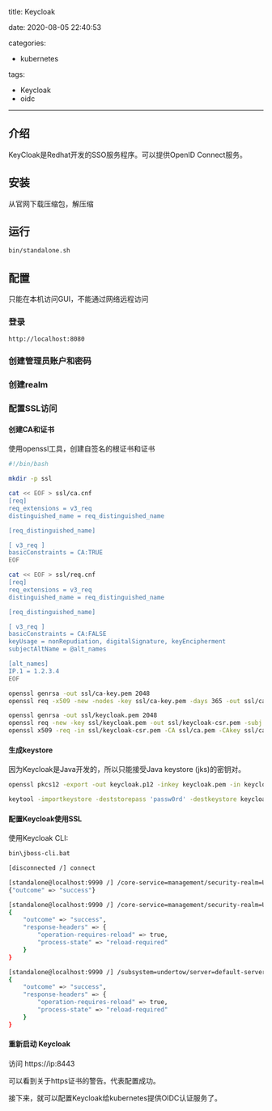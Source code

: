 title: Keycloak

date: 2020-08-05 22:40:53

categories:
- kubernetes

tags:
- Keycloak
- oidc
---

## 介绍

KeyCloak是Redhat开发的SSO服务程序。可以提供OpenID Connect服务。

<!-- more -->

## 安装

从官网下载压缩包，解压缩

## 运行

```sh
bin/standalone.sh
```

## 配置

只能在本机访问GUI，不能通过网络远程访问

### 登录

```
http://localhost:8080
```

### 创建管理员账户和密码

### 创建realm

### 配置SSL访问

#### 创建CA和证书

使用openssl工具，创建自签名的根证书和证书

```bash
#!/bin/bash

mkdir -p ssl

cat << EOF > ssl/ca.cnf
[req]
req_extensions = v3_req
distinguished_name = req_distinguished_name

[req_distinguished_name]

[ v3_req ]
basicConstraints = CA:TRUE
EOF

cat << EOF > ssl/req.cnf
[req]
req_extensions = v3_req
distinguished_name = req_distinguished_name

[req_distinguished_name]

[ v3_req ]
basicConstraints = CA:FALSE
keyUsage = nonRepudiation, digitalSignature, keyEncipherment
subjectAltName = @alt_names

[alt_names]
IP.1 = 1.2.3.4
EOF

openssl genrsa -out ssl/ca-key.pem 2048
openssl req -x509 -new -nodes -key ssl/ca-key.pem -days 365 -out ssl/ca.pem -subj "//CN=keycloak-ca" -extensions v3_req -config ssl/ca.cnf

openssl genrsa -out ssl/keycloak.pem 2048
openssl req -new -key ssl/keycloak.pem -out ssl/keycloak-csr.pem -subj "//CN=keycloak" -config ssl/req.cnf
openssl x509 -req -in ssl/keycloak-csr.pem -CA ssl/ca.pem -CAkey ssl/ca-key.pem -CAcreateserial -out ssl/keycloak.crt -days 365 -extensions v3_req -extfile ssl/req.cnf

```

#### 生成keystore

因为Keycloak是Java开发的，所以只能接受Java keystore (jks)的密钥对。

```bash
openssl pkcs12 -export -out keycloak.p12 -inkey keycloak.pem -in keycloak.crt -certfile ca.pem

keytool -importkeystore -deststorepass 'passw0rd' -destkeystore keycloak.jks -srckeystore keycloak.p12 -srcstoretype PKCS12
```

#### 配置Keycloak使用SSL

使用Keycloak CLI:

```bash
bin\jboss-cli.bat

[disconnected /] connect

[standalone@localhost:9990 /] /core-service=management/security-realm=UndertowRealm:add()
{"outcome" => "success"}

[standalone@localhost:9990 /] /core-service=management/security-realm=UndertowRealm/server-identity=ssl:add(keystore-path=keycloak.jks, keystore-relative-to=jboss.server.config.dir, keystore-password=passw0rd)
{
    "outcome" => "success",
    "response-headers" => {
        "operation-requires-reload" => true,
        "process-state" => "reload-required"
    }
}

[standalone@localhost:9990 /] /subsystem=undertow/server=default-server/https-listener=https:write-attribute(name=security-realm, value=UndertowRealm)
{
    "outcome" => "success",
    "response-headers" => {
        "operation-requires-reload" => true,
        "process-state" => "reload-required"
    }
}

```

#### 重新启动 Keycloak

访问
https://ip:8443

可以看到关于https证书的警告。代表配置成功。

接下来，就可以配置Keycloak给kubernetes提供OIDC认证服务了。
